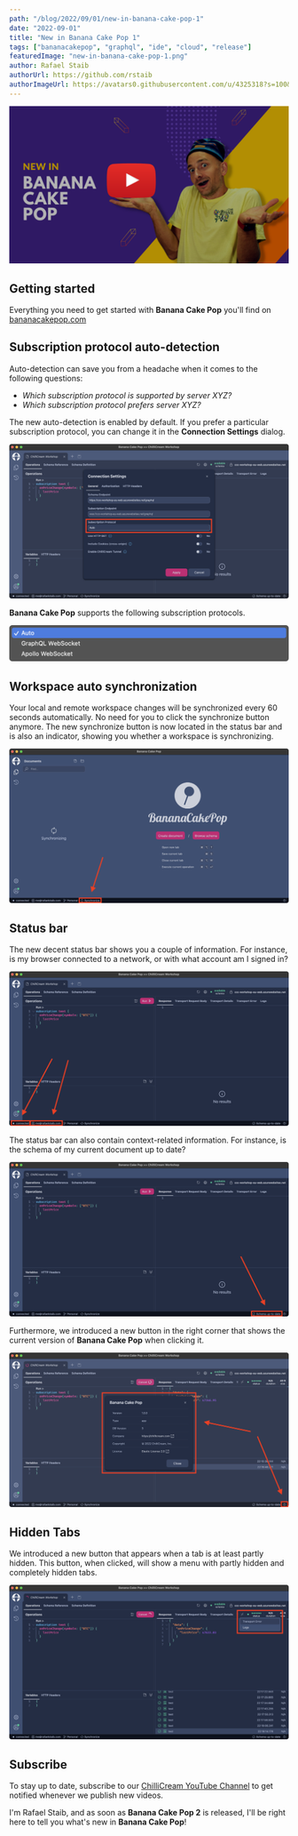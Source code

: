 ```yaml
---
path: "/blog/2022/09/01/new-in-banana-cake-pop-1"
date: "2022-09-01"
title: "New in Banana Cake Pop 1"
tags: ["bananacakepop", "graphql", "ide", "cloud", "release"]
featuredImage: "new-in-banana-cake-pop-1.png"
author: Rafael Staib
authorUrl: https://github.com/rstaib
authorImageUrl: https://avatars0.githubusercontent.com/u/4325318?s=100&v=4
---
```


[![YouTube Video](../shared/new-in-bcp-youtube.png)](https://youtu.be/LlPEO2p_Bb8)

## Getting started

Everything you need to get started with **Banana Cake Pop** you'll find on [bananacakepop.com](https://bananacakepop.com)

## Subscription protocol auto-detection

Auto-detection can save you from a headache when it comes to the following questions:

- _Which subscription protocol is supported by server XYZ?_
- _Which subscription protocol prefers server XYZ?_

The new auto-detection is enabled by default. If you prefer a particular subscription protocol, you can change it in the **Connection Settings** dialog.

![Subscription protocol](subscription-protocol-auto-detection-1.png)

**Banana Cake Pop** supports the following subscription protocols.

![Supported subscription protocols](subscription-protocol-auto-detection-2.png)

## Workspace auto synchronization

Your local and remote workspace changes will be synchronized every 60 seconds automatically. No need for you to click the synchronize button anymore. The new synchronize button is now located in the status bar and is also an indicator, showing you whether a workspace is synchronizing.

![Workspace auto synchronization](workspace-auto-synchronization-1.png)

## Status bar

The new decent status bar shows you a couple of information. For instance, is my browser connected to a network, or with what account am I signed in?

![Network status and username](status-bar-1.png)

The status bar can also contain context-related information. For instance, is the schema of my current document up to date?

![Schema status](status-bar-2.png)

Furthermore, we introduced a new button in the right corner that shows the current version of **Banana Cake Pop** when clicking it.

![Version info](status-bar-3.png)

## Hidden Tabs

We introduced a new button that appears when a tab is at least partly hidden. This button, when clicked, will show a menu with partly hidden and completely hidden tabs.

![Version info](hidden-tabs-1.png)

## Subscribe

To stay up to date, subscribe to our [ChilliCream YouTube Channel](https://www.youtube.com/c/ChilliCream) to get notified whenever we publish new videos.

I'm Rafael Staib, and as soon as **Banana Cake Pop 2** is released, I'll be right here to tell you what's new in **Banana Cake Pop**!

